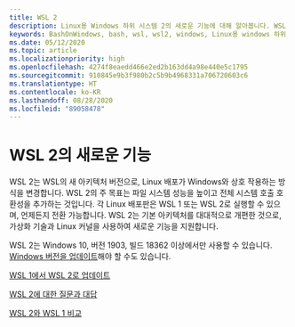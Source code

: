 ```yaml
---
title: WSL 2
description: Linux용 Windows 하위 시스템 2의 새로운 기능에 대해 알아봅니다. WSL 버전 업데이트 및 FAQ와 같은 사용 가능한 추가 리소스를 살펴봅니다.
keywords: BashOnWindows, bash, wsl, wsl2, windows, Linux용 windows 하위 시스템, windowssubsystem, ubuntu, debian, suse, windows 10, 설치
ms.date: 05/12/2020
ms.topic: article
ms.localizationpriority: high
ms.openlocfilehash: 4274f8eaedd466e2ed2b163dd4a98e440e5c1795
ms.sourcegitcommit: 910845e9b3f980b2c5b9b4968331a706720603c6
ms.translationtype: HT
ms.contentlocale: ko-KR
ms.lasthandoff: 08/28/2020
ms.locfileid: "89058478"
---
```

# <a name="whats-new-in-wsl-2"></a>WSL 2의 새로운 기능

WSL 2는 WSL의 새 아키텍처 버전으로, Linux 배포가 Windows와 상호 작용하는 방식을 변경합니다. WSL 2의 주 목표는 파일 시스템 성능을 높이고 전체 시스템 호출 호환성을 추가하는 것입니다. 각 Linux 배포판은 WSL 1 또는 WSL 2로 실행할 수 있으며, 언제든지 전환 가능합니다. WSL 2는 기본 아키텍처를 대대적으로 개편한 것으로, 가상화 기술과 Linux 커널을 사용하여 새로운 기능을 지원합니다.

WSL 2는 Windows 10, 버전 1903, 빌드 18362 이상에서만 사용할 수 있습니다. [Windows 버전을 업데이트](ms-settings:windowsupdate)해야 할 수도 있습니다.

[WSL 1에서 WSL 2로 업데이트](./install-win10.md#update-to-wsl-2)

[WSL 2에 대한 질문과 대답](./wsl2-faq.md)

[WSL 2와 WSL 1 비교](./compare-versions.md)
